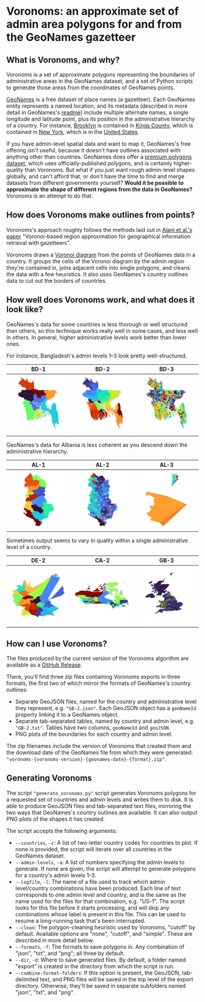 # Voronoms: an approximate set of admin area polygons for and from the GeoNames gazetteer


## What is Voronoms, and why?

Voronoms is a set of approximate polygons representing the boundaries of administrative areas in the GeoNames dataset, and a set of Python scripts to generate those areas from the coordinates of GeoNames points.

[GeoNames](https://www.geonames.org) is a free dataset of place names (a gazetteer). Each GeoNames entity represents a named location, and its metadata (described in more detail in GeoNames's [readme](http://download.geonames.org/export/dump/readme.txt)) include multiple alternate names, a single longitude and latitude point, plus its position in the administrative hierarchy of a country. For instance, [Brooklyn](https://www.geonames.org/5110302/brooklyn.html) is contained in [Kings County](https://www.geonames.org/6941775/kings-county.html), which is contained in [New York](https://www.geonames.org/5128638/new-york.html), which is in the [United States](https://www.geonames.org/6252001/united-states.html).

If you have admin-level spatial data and want to map it, GeoNames's free offering isn't useful, because it doesn't have outlines associated with anything other than countries. GeoNames does offer a [premium polygons dataset](https://www.geonames.org/products/premium-data-polygons.html), which uses officially-published polygons, and is certainly higher-quality than Voronoms. But what if you just want rough admin-level shapes globally, and can't afford that, or don't have the time to find and merge datasets from different governments yourself? **Would it be possible to approximate the shape of different regions from the data in GeoNames?** Voronoms is an attempt to do that.


## How does Voronoms make outlines from points?

Voronoms's approach roughly follows the methods laid out in [Alani et al.'s paper](https://eprints.soton.ac.uk/255705/1/Alani_IJGIS2001.pdf) "Voronoi-based region approximation for geographical information retrieval with gazetteers".

Voronoms draws a [Voronoi diagram](https://en.wikipedia.org/wiki/Voronoi_diagram) from the points of GeoNames data in a country. It groups the cells of the Voronoi diagram by the admin region they're contained in, joins adjacent cells into single polygons, and cleans the data with a few heuristics. It also uses GeoNames's country outlines data to cut out the borders of countries.


## How well does Voronoms work, and what does it look like?

GeoNames's data for some countries is less thorough or well structured than others, so this technique works really well in some cases, and less well in others. In general, higher administrative levels work better than lower ones.

For instance, Bangladesh's admin levels 1–3 look pretty well-structured.

BD-1 | BD-2 | BD-3
:---:|:---:|:---:
![](img/BD-1-crop-50.png) | ![](img/BD-2-crop-50.png) | ![](img/BD-3-crop-50.png)

GeoNames's data for Albania is less coherent as you descend down the administrative hierarchy.

AL-1 | AL-2 | AL-3
:---:|:---:|:---:
![](img/AL-1-crop-50.png) | ![](img/AL-2-crop-50.png) | ![](img/AL-3-crop-50.png)

Sometimes output seems to vary in quality within a single administrative level of a country.

DE-2 | CA-2 | GB-3
:---:|:---:|:---:
![](img/DE-2-crop-50.png) | ![](img/CA-2-crop-50.png) | ![](img/GB-3-crop-33.png)


## How can I use Voronoms?

The files produced by the current version of the Voronoms algorithm are available as a [GitHub Release](https://github.com/toph-allen/voronoms/releases).

There, you'll find three zip files containing Voronoms exports in three formats, the first two of which mirror the formats of GeoNames's country outlines:
- Separate GeoJSON files, named for the country and administrative level they represent, e.g. `"GB-2.json"`. Each GeoJSON object has a `geoNameId` property linking it to a GeoNames object.
- Separate tab-separated tables, named by country and admin level, e.g. `"GB-2.txt"`. Tables have two columns, `geoNameId` and `geoJSON`.
- PNG plots of the boundaries for each country and admin level.

The zip filenames include the version of Voronoms that created them and the download date of the GeoNames file from which they were generated: `"voronoms-{voronoms-version}-{geonames-date}-{format}.zip"`.

## Generating Voronoms

The script `"generate_voronoms.py"` script generates Voronoms polygons for a requested set of countries and admin levels and writes them to disk. It is able to produce GeoJSON files and tab-separated text files, mirroring the two ways that GeoNames's country outlines are available. It can also output PNG plots of the shapes it has created.

The script accepts the following arguments:

- `--countries`, `-c`: A list of two-letter country codes for countries to plot. If none is provided, the script will iterate over all countries in the GeoNames dataset.
- `--admin-levels`, `-a`: A list of numbers specifying the admin levels to generate. If none are given, the script will attempt to generate polygons for a country's admin levels 1–3.
- `--logfile`, `-l`: The name of a file used to track which admin level/country combinations have been produced. Each line of text corresponds to one admin level and country, and is the same as the name used for the files for that combination, e.g. "US-1". The script looks for this file before it starts processing, and will skip any combinations whose label is present in this file. This can be used to resume a long-running task that's been interrupted.
- `--clean`: The polygon-cleaning heuristic used by Voronoms, "cutoff" by default. Available options are "none", "cutoff", and "simple". These are described in more detail below.
- `--formats`, `-f`: The formats to save polygons in. Any combination of "json", "txt", and "png"; all three by default.
- `--dir`, `-d`: Where to save generated files. By default, a folder named "export" is created in the directory from which the script is run.
- `--combine-format-folders`: If this option is present, the GeoJSON, tab-delimited text, and PNG files will be saved in the top level of the export directory. Otherwise, they'll be saved in separate subfolders named "json", "txt", and "png".


